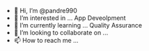 - 👋 Hi, I’m @pandre990
- 👀 I’m interested in ... App Deveolpment
- 🌱 I’m currently learning ... Quality Assurance
- 💞️ I’m looking to collaborate on ...
- 📫 How to reach me ...

<!---
pandre990/pandre990 is a ✨ special ✨ repository because its `README.md` (this file) appears on your GitHub profile.
You can click the Preview link to take a look at your changes.
--->

